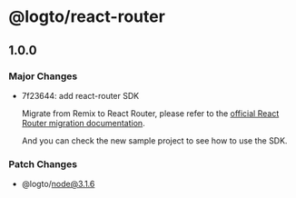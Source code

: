 # @logto/react-router

## 1.0.0

### Major Changes

- 7f23644: add react-router SDK

  Migrate from Remix to React Router, please refer to the [official React Router migration documentation](https://reactrouter.com/upgrading/remix).

  And you can check the new sample project to see how to use the SDK.

### Patch Changes

- @logto/node@3.1.6
